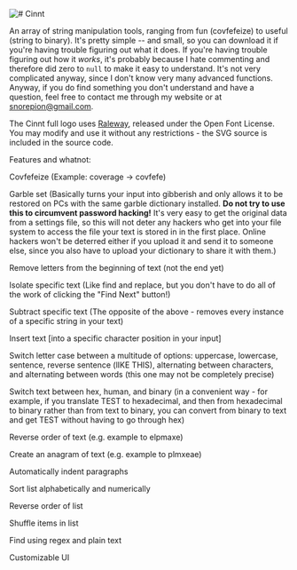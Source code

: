 ![# Cinnt](https://i.imgur.com/wQ8m3so.png)

An array of string manipulation tools, ranging from fun (covfefeize) to useful (string to binary). It's pretty simple -- and small, so you can download it if you're having trouble figuring
out what it does. If you're having trouble figuring out how it *works*, it's probably because I hate commenting and therefore did zero to `null` to make it easy to understand. It's not
very complicated anyway, since I don't know very many advanced functions. Anyway, if you do find something you don't understand and have
a question, feel free to contact me through my website or at snorepion@gmail.com.

The Cinnt full logo uses [Raleway](https://github.com/theleagueof/raleway), released under the Open Font License. You may modify and use it without any restrictions - the SVG source is included in the source code.

Features and whatnot:

Covfefeize (Example: coverage -> covfefe)

Garble set (Basically turns your input into gibberish and only allows it to be restored on PCs with the same garble dictionary installed. **Do not try to use this to circumvent password hacking!** It's very easy to get the original data from a settings file, so this will not deter any hackers who get into your file system to access the file your text is stored in in the first place. Online hackers won't be deterred either if you upload it and send it to someone else, since you also have to upload your dictionary to share it with them.)

Remove letters from the beginning of text (not the end yet)

Isolate specific text (Like find and replace, but you don't have to do all of the work of clicking the "Find Next" button!)

Subtract specific text (The opposite of the above - removes every instance of a specific string in your text)

Insert text [into a specific character position in your input]

Switch letter case between a multitude of options: uppercase, lowercase, sentence, reverse sentence (lIKE THIS), alternating between characters, and alternating between words (this one may not be completely precise)

Switch text between hex, human, and binary (in a convenient way - for example, if you translate TEST to hexadecimal, and then from hexadecimal to binary rather than from text to binary, you can convert from binary to text and get TEST without having to go through hex)

Reverse order of text (e.g. example to elpmaxe)

Create an anagram of text (e.g. example to plmxeae)

Automatically indent paragraphs

Sort list alphabetically and numerically

Reverse order of list

Shuffle items in list

Find using regex and plain text

Customizable UI